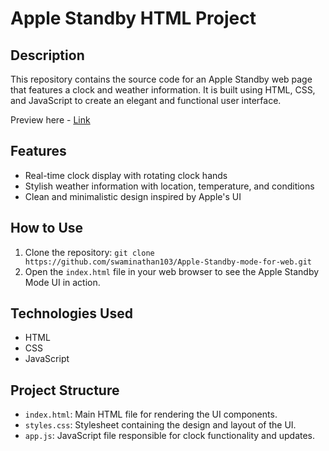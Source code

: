 # Apple Standby HTML Project

## Description

This repository contains the source code for an Apple Standby web page that features a clock and weather information. It is built using HTML, CSS, and JavaScript to create an elegant and functional user interface.

Preview here - [Link](https://swaminathan103.github.io/Apple-Standby-mode-for-web/)

## Features

- Real-time clock display with rotating clock hands
- Stylish weather information with location, temperature, and conditions
- Clean and minimalistic design inspired by Apple's UI

## How to Use

1. Clone the repository: `git clone https://github.com/swaminathan103/Apple-Standby-mode-for-web.git`
2. Open the `index.html` file in your web browser to see the Apple Standby Mode UI in action.

## Technologies Used

- HTML
- CSS
- JavaScript

## Project Structure

- `index.html`: Main HTML file for rendering the UI components.
- `styles.css`: Stylesheet containing the design and layout of the UI.
- `app.js`: JavaScript file responsible for clock functionality and updates.

